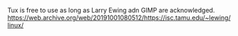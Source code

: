 Tux is free to use as long as Larry Ewing adn GIMP are acknowledged.
https://web.archive.org/web/20191001080512/https://isc.tamu.edu/~lewing/linux/
